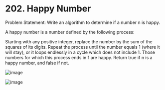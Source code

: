 # 202. Happy Number

Problem Statement: Write an algorithm to determine if a number n is happy.

A happy number is a number defined by the following process:

Starting with any positive integer, replace the number by the sum of the squares of its digits.
Repeat the process until the number equals 1 (where it will stay), or it loops endlessly in a cycle which does not include 1.
Those numbers for which this process ends in 1 are happy.
Return true if n is a happy number, and false if not.

![image](https://github.com/aryanv175/leetcode-daily/assets/91381804/f4149899-7a6b-4bb5-918c-64ec1a5a2cf8)

![image](https://github.com/aryanv175/leetcode-daily/assets/91381804/0b8f6428-ba08-4c03-ba03-a7c3c399934b)
